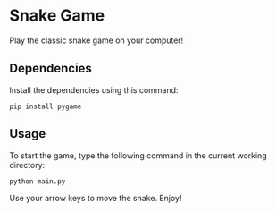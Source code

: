 # Snake Game

Play the classic snake game on your computer!

## Dependencies

Install the dependencies using this command:

```
pip install pygame
```

## Usage

To start the game, type the following command in the current working directory:

```
python main.py
```

Use your arrow keys to move the snake. Enjoy!
